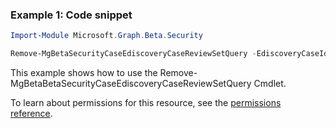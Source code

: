### Example 1: Code snippet

```powershellImport-Module Microsoft.Graph.Beta.Security

Remove-MgBetaSecurityCaseEdiscoveryCaseReviewSetQuery -EdiscoveryCaseId $ediscoveryCaseId -EdiscoveryReviewSetId $ediscoveryReviewSetId -EdiscoveryReviewSetQueryId $ediscoveryReviewSetQueryId
```
This example shows how to use the Remove-MgBetaBetaSecurityCaseEdiscoveryCaseReviewSetQuery Cmdlet.
To learn about permissions for this resource, see the [permissions reference](/graph/permissions-reference).

